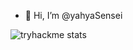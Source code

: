 - 👋 Hi, I’m @yahyaSensei

<!---
yahyaSensei/yahyaSensei is a ✨ special ✨ repository because its `README.md` (this file) appears on your GitHub profile.
You can click the Preview link to take a look at your changes.
--->
![tryhackme stats](https://tryhackme-badges.s3.amazonaws.com/yahyahisham274.png)
